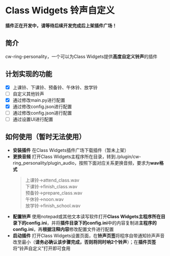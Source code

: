 # Class Widgets 铃声自定义
**插件正在开发中，请等待后续开发完成后上架插件广场！**
## 简介
cw-ring-personality，一个可以为Class Widgets提供**高度自定义铃声**的插件
## 计划实现的功能
- [x] 上课铃、下课铃、预备铃、午休铃、放学铃
- [ ] 自定义其他铃声
- [x] 通过修改main.py进行配置
- [x] 通过修改config.json进行配置
- [ ] 通过修改config.json进行配置
- [ ] 通过设置UI进行配置
## 如何使用（暂时无法使用）
- **安装插件**  在Class Widgets插件广场下载插件（暂未上架）
- **更换音频**  打开Class Widgets主程序所在目录，转到./plugin/cw-ring_personality/plugin_audio，按照下面对应关系更换音频，要求为**wav格式** <br>
  >上课铃→attend_class.wav <br> 下课铃→finish_class.wav <br> 预备铃→prepare_class.wav <br> 午休铃→noon.wav <br> 放学铃→finish_school.wav
- **配置铃声**  使用notepad或其他文本读写软件打开**Class Widgets主程序所在目录下的config.ini**，并将**插件目录下的config.ini**中的内容复制进**主程序的config.ini**，再**根据注释内容**修改配置文件进行配置
- **启动插件**  打开Class Widgets设置页面，在**铃声页签**将程序自带通知铃声声音改至最小（**请务必确认该步骤完成，否则将同时响2个铃声**）；在**插件页签**将“铃声自定义”打开即可食用
